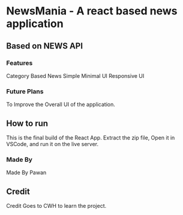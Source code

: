 # NewsMania - A react based news application
## Based on NEWS API
### Features
Category Based News
Simple Minimal UI
Responsive UI

### Future Plans
To Improve the Overall UI of the application.

## How to run
This is the final build of the React App. Extract the zip file, Open it in VSCode, and run it on the live server.

### Made By
Made By Pawan

## Credit
Credit Goes to CWH to learn the project.
